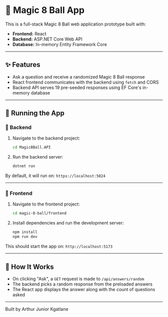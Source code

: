 # 🎱 Magic 8 Ball App

This is a full-stack Magic 8 Ball web application prototype built with:

- **Frontend:** React
- **Backend:** ASP.NET Core Web API
- **Database:** In-memory Entity Framework Core

---

## ✨ Features

- Ask a question and receive a randomized Magic 8 Ball response
- React frontend communicates with the backend using `fetch` and CORS
- Backend API serves 19 pre-seeded responses using EF Core's in-memory database

---

## 🚀 Running the App

### 🔧 Backend

1. Navigate to the backend project:
   ```bash
   cd Magic8Ball.API
   ```

2. Run the backend server:
   ```bash
   dotnet run
   ```

By default, it will run on: `https://localhost:5024`

---

### 🎨 Frontend

1. Navigate to the frontend project:
   ```bash
   cd magic-8-ball/frontend
   ```

2. Install dependencies and run the development server:
   ```bash
   npm install
   npm run dev
   ```

This should start the app on: `http://localhost:5173`

---

## 🧠 How It Works

- On clicking "Ask", a `GET` request is made to `/api/answers/random`
- The backend picks a random response from the preloaded answers
- The React app displays the answer along with the count of questions asked

---

Built by Arthur Junior Kgatlane
